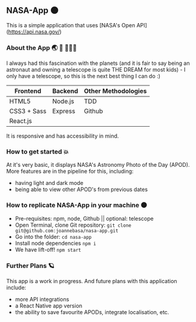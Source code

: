
## NASA-App 🌑
This is a simple application that uses [NASA's Open API] (https://api.nasa.gov/)

### About the App 🌏 🚀 👩🏽‍🚀
I always had this fascination with the planets (and it is fair to say being an astronaut and owning a telescope is quite THE DREAM for most kids) - I only have a telescope, so this is the next best thing I can do :) 

**Frontend** | **Backend** | **Other Methodologies**
------------ | ------------- | -----------
HTML5 | Node.js | TDD
CSS3 + Sass | Express |Github
React.js |

It is responsive and has accessibility in mind.

### How to get started 💥

At it's very basic, it displays NASA's Astronomy Photo of the Day (APOD). More features are in the pipeline for this, including:
* having light and dark mode
* being able to view other APOD's from previous dates

### How to replicate NASA-App in your machine 🌑
* Pre-requisites: npm, node, Github || optional: telescope
* Open Terminal, clone Git repository: ```git clone git@github.com:joannebasa/nasa-app.git ```
* Go into the folder: ```cd nasa-app```
* Install node dependencies ```npm i```
* We have lift-off! ```npm start```

### Further Plans 🪐
This app is a work in progress. And future plans with this application include:
* more API integrations
* a React Native app version
* the ability to save favourite APODs, integrate localisation, etc.
